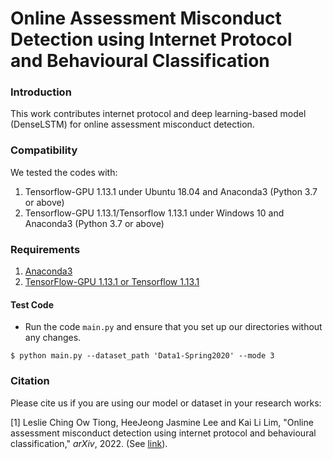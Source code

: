 # Online Assessment Misconduct Detection using Internet Protocol and Behavioural Classification


### Introduction
This work contributes internet protocol and deep learning-based model (DenseLSTM) for online assessment misconduct detection.


### Compatibility
We tested the codes with:
  1) Tensorflow-GPU 1.13.1 under Ubuntu 18.04 and Anaconda3 (Python 3.7 or above)
  2) Tensorflow-GPU 1.13.1/Tensorflow 1.13.1 under Windows 10 and Anaconda3 (Python 3.7 or above)


### Requirements
  1) [Anaconda3](https://www.anaconda.com/distribution/#download-section)
  2) [TensorFlow-GPU 1.13.1 or Tensorflow 1.13.1](https://www.tensorflow.org/install/pip)


#### Test Code
- Run the code `main.py` and ensure that you set up our directories without any changes.
```shell
$ python main.py --dataset_path 'Data1-Spring2020' --mode 3
```

### Citation
Please cite us if you are using our model or dataset in your research works: <br />

[1] Leslie Ching Ow Tiong, HeeJeong Jasmine Lee and Kai Li Lim, "Online assessment misconduct detection using internet protocol and behavioural classification," *arXiv*, 2022. (See [link](https://arxiv.org/abs/2201.13226)).
